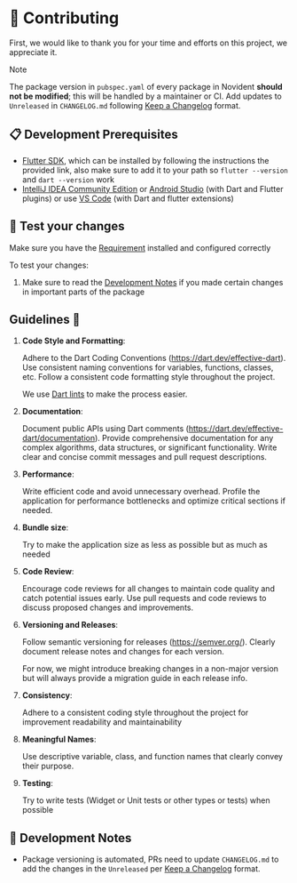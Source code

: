 # 🌱 Contributing

First, we would like to thank you for your time and efforts on this project, we appreciate it.

> [!NOTE]
> The package version in `pubspec.yaml` of every package in Novident **should not be modified**; this will be handled by a maintainer or CI.
> Add updates to `Unreleased` in `CHANGELOG.md` following [Keep a Changelog](https://keepachangelog.com/en/1.1.0/) format.

## 📋 Development Prerequisites

- [Flutter SDK](https://docs.flutter.dev/get-started/install), which can be installed by following the instructions the
  provided link, also make sure to add it to your path so `flutter --version` and `dart --version` work
- [IntelliJ IDEA Community Edition](https://www.jetbrains.com/idea/download/)
  or [Android Studio](https://developer.android.com/studio) (with Dart and Flutter plugins) or
  use [VS Code](https://code.visualstudio.com/) (with Dart and flutter extensions)

## 🧪 Test your changes

Make sure you have the [Requirement](#-development-prerequisites) installed and configured correctly

To test your changes:

1. Make sure to read the [Development Notes](#development-notes) if you made certain changes in important parts of the package

## Guidelines 📝

1. **Code Style and Formatting**:

   Adhere to the Dart Coding Conventions (https://dart.dev/effective-dart).
   Use consistent naming conventions for variables, functions, classes, etc.
   Follow a consistent code formatting style throughout the project.

   We use [Dart lints](https://dart.dev/tools/linter-rules) to make the process easier.

2. **Documentation**:

   Document public APIs using Dart comments (https://dart.dev/effective-dart/documentation).
   Provide comprehensive documentation for any complex algorithms, data structures, or significant functionality.
   Write clear and concise commit messages and pull request descriptions.

3. **Performance**:

   Write efficient code and avoid unnecessary overhead.
   Profile the application for performance bottlenecks and optimize critical sections if needed.

4. **Bundle size**:

   Try to make the application size as less as possible but as much as needed

5. **Code Review**:

   Encourage code reviews for all changes to maintain code quality and catch potential issues early.
   Use pull requests and code reviews to discuss proposed changes and improvements.

6. **Versioning and Releases**:

   Follow semantic versioning for releases (https://semver.org/).
   Clearly document release notes and changes for each version.

   For now, we might introduce breaking changes in a non-major version but will always provide a migration
   guide in each release info.

7. **Consistency**:

   Adhere to a consistent coding style throughout the project for improvement readability and maintainability

8. **Meaningful Names**:

   Use descriptive variable, class, and function names that clearly convey their purpose.

9. **Testing**:

   Try to write tests (Widget or Unit tests or other types or tests) when possible

## 📝 Development Notes

- Package versioning is automated, PRs need to update `CHANGELOG.md` to add the changes in the `Unreleased` per [Keep a Changelog](https://keepachangelog.com/en/1.1.0/) format.
